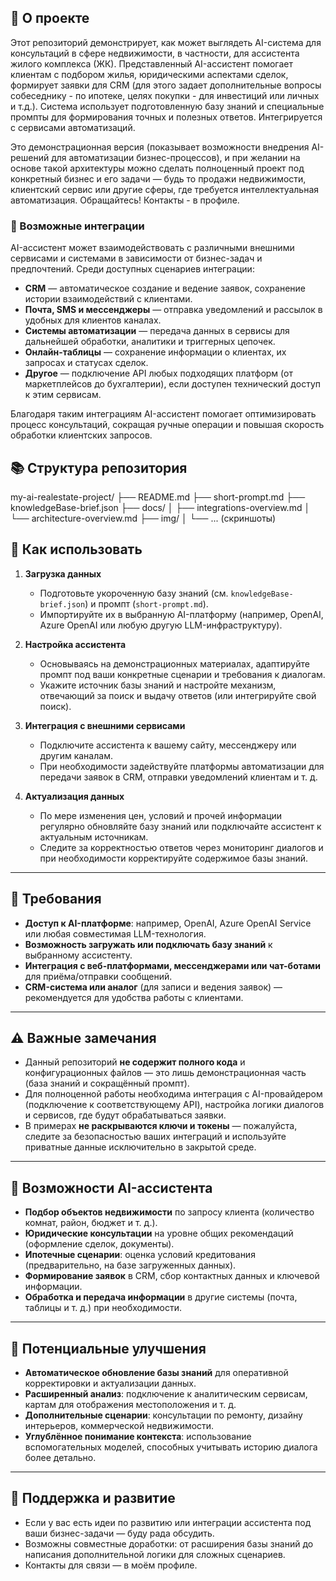 ## 📌 О проекте

Этот репозиторий демонстрирует, как может выглядеть AI-система для консультаций в сфере недвижимости, в частности, для ассистента жилого комплекса (ЖК). Представленный AI-ассистент помогает клиентам с подбором жилья, юридическими аспектами сделок, формирует заявки для CRM (для этого задает дополнительные вопросы собеседнику - по ипотеке, целях покупки - для инвестиций или личных и т.д.). Система использует подготовленную базу знаний и специальные промпты для формирования точных и полезных ответов. Интегрируется с сервисами автоматизаций.

Это демонстрационная версия (показывает возможности внедрения AI-решений для автоматизации бизнес-процессов), и при желании на основе такой архитектуры можно сделать полноценный проект под конкретный бизнес и его задачи — будь то продажи недвижимости, клиентский сервис или другие сферы, где требуется интеллектуальная автоматизация. Обращайтесь! Контакты - в профиле.  

### 🔗 Возможные интеграции

AI-ассистент может взаимодействовать с различными внешними сервисами и системами в зависимости от бизнес-задач и предпочтений. Среди доступных сценариев интеграции:

- **CRM** — автоматическое создание и ведение заявок, сохранение истории взаимодействий с клиентами.
- **Почта, SMS и мессенджеры** — отправка уведомлений и рассылок в удобных для клиентов каналах.
- **Системы автоматизации** — передача данных в сервисы для дальнейшей обработки, аналитики и триггерных цепочек.
- **Онлайн-таблицы** — сохранение информации о клиентах, их запросах и статусах сделок.
- **Другое** — подключение API любых подходящих платформ (от маркетплейсов до бухгалтерии), если доступен технический доступ к этим сервисам.

Благодаря таким интеграциям AI-ассистент помогает оптимизировать процесс консультаций, сокращая ручные операции и повышая скорость обработки клиентских запросов.

## 📚 Структура репозитория

my-ai-realestate-project/
├── README.md
├── short-prompt.md
├── knowledgeBase-brief.json
├── docs/
│   ├── integrations-overview.md
│   └── architecture-overview.md
├── img/
│   └── ... (скриншоты)

## 🚀 Как использовать

1. **Загрузка данных**  
   - Подготовьте укороченную базу знаний (см. `knowledgeBase-brief.json`) и промпт (`short-prompt.md`).  
   - Импортируйте их в выбранную AI-платформу (например, OpenAI, Azure OpenAI или любую другую LLM-инфраструктуру).

2. **Настройка ассистента**  
   - Основываясь на демонстрационных материалах, адаптируйте промпт под ваши конкретные сценарии и требования к диалогам.  
   - Укажите источник базы знаний и настройте механизм, отвечающий за поиск и выдачу ответов (или интегрируйте свой поиск).

3. **Интеграция с внешними сервисами**  
   - Подключите ассистента к вашему сайту, мессенджеру или другим каналам.  
   - При необходимости задействуйте платформы автоматизации для передачи заявок в CRM, отправки уведомлений клиентам и т. д.

4. **Актуализация данных**  
   - По мере изменения цен, условий и прочей информации регулярно обновляйте базу знаний или подключайте ассистент к актуальным источникам.  
   - Следите за корректностью ответов через мониторинг диалогов и при необходимости корректируйте содержимое базы знаний.

---

## 🔧 Требования

- **Доступ к AI-платформе**: например, OpenAI, Azure OpenAI Service или любая совместимая LLM-технология.  
- **Возможность загружать или подключать базу знаний** к выбранному ассистенту.  
- **Интеграция с веб-платформами, мессенджерами или чат-ботами** для приёма/отправки сообщений.  
- **CRM-система или аналог** (для записи и ведения заявок) — рекомендуется для удобства работы с клиентами.

---

## ⚠️ Важные замечания

- Данный репозиторий **не содержит полного кода** и конфигурационных файлов — это лишь демонстрационная часть (база знаний и сокращённый промпт).  
- Для полноценной работы необходима интеграция с AI-провайдером (подключение к соответствующему API), настройка логики диалогов и сервисов, где будут обрабатываться заявки.  
- В примерах **не раскрываются ключи и токены** — пожалуйста, следите за безопасностью ваших интеграций и используйте приватные данные исключительно в закрытой среде.

---

## 🌟 Возможности AI-ассистента

- **Подбор объектов недвижимости** по запросу клиента (количество комнат, район, бюджет и т. д.).  
- **Юридические консультации** на уровне общих рекомендаций (оформление сделок, документы).  
- **Ипотечные сценарии**: оценка условий кредитования (предварительно, на базе загруженных данных).  
- **Формирование заявок** в CRM, сбор контактных данных и ключевой информации.  
- **Обработка и передача информации** в другие системы (почта, таблицы и т. д.) при необходимости.

---

## 🌟 Потенциальные улучшения

- **Автоматическое обновление базы знаний** для оперативной корректировки и актуализации данных.  
- **Расширенный анализ**: подключение к аналитическим сервисам, картам для отображения местоположения и т. д.  
- **Дополнительные сценарии**: консультации по ремонту, дизайну интерьеров, коммерческой недвижимости.  
- **Углублённое понимание контекста**: использование вспомогательных моделей, способных учитывать историю диалога более детально.

---

## 🌟 Поддержка и развитие

- Если у вас есть идеи по развитию или интеграции ассистента под ваши бизнес-задачи — буду рада обсудить.  
- Возможны совместные доработки: от расширения базы знаний до написания дополнительной логики для сложных сценариев.  
- Контакты для связи — в моём профиле.
